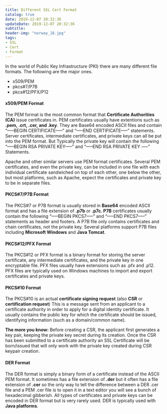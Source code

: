```yaml
---
title: Different SSL Cert Format
catalog: true
date: 2019-12-07 20:32:36
updateDate: 2019-12-07 20:32:36
subtitle:
header-img: "norway_18.jpg"
tags:
- SSL
- Cert
- Format
---
```


In the world of Public Key Infrastructure (PKI) there are many different file formats. The following are the major ones.

* x509/PEM
* pkcs#7/P7B
* pkcs#12/PFX/P12

#### x509/PEM Format
The PEM format is the most common format that **Certificate Authorities (CA)** issue certificates in. PEM certificates usually have extentions such as **.pem, .crt, .cer, and .key**. They are Base64 encoded ASCII files and contain “—–BEGIN CERTIFICATE—–” and “—–END CERTIFICATE—–” statements. Server certificates, intermediate certificates, and private keys can all be put into the PEM format. But Typically the private key will contain the following “—–BEGIN RSA PRIVATE KEY—–” and “—–END RSA PRIVATE KEY —–” Statements.

Apache and other similar servers use PEM format certificates. Several PEM certificates, and even the private key, can be included in one file with each individual certificate sandwiched on top of each other, one below the other, but most platforms, such as Apache, expect the certificates and private key to be in separate files.

#### PKCS#7/P7B Format
The PKCS#7 or P7B format is usually stored in **Base64** encoded ASCII format and has a file extension of **.p7b** or **.p7c. P7B** certificates usually contain the following “—–BEGIN PKCS7—–” and “—–END PKCS7—–” statements as header and footers. A P7B file only contains certificates and chain certificates, not the private key. Several platforms support P7B files including **Microsoft Windows** and **Java Tomcat**.

#### PKCS#12/PFX Format
The PKCS#12 or PFX format is a binary format for storing the server certificate, any intermediate certificates, and the private key in one encryptable file. PFX files usually have extensions such as .pfx and .p12. PFX files are typically used on Windows machines to import and export certificates and private keys.

#### PKCS#10 Format
The PKCS#10 is an actual **certificate signing request** (also **CSR** or **certification request**) This is a message sent from an applicant to a certificate authority in order to apply for a digital identity certificate. It usually contains the public key for which the certificate should be issued, identifying information (such as a domain/common name).

**The more you know:** Before creating a CSR, the applicant first generates a key pair, keeping the private key secret during its creation. Once the CSR has been submitted to a certificate authority an SSL Certificate will be born/issued that will only work with the private key created during CSR keypair creation.

#### DER Format
The DER format is simply a binary form of a certificate instead of the ASCII PEM format. It sometimes has a file extension of **.der** but it often has a file extension of **.cer** so the only way to tell the difference between a DER .cer file and a PEM .cer file is to open it in a text editor you will see a bunch of hexadecimal gibberish. All types of certificates and private keys can be encoded in DER format but is very rarely used. DER is typically used with **Java platforms**.